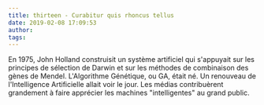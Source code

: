 ```yaml
---
title: thirteen - Curabitur quis rhoncus tellus
date: 2019-02-08 17:09:53
author:
tags:
---
```

En 1975, John Holland construisit un système artificiel qui s'appuyait sur les principes de sélection de Darwin et sur les méthodes de combinaison des gènes de Mendel. L'Algorithme Génétique, ou GA, était né. Un renouveau de l'Intelligence Artificielle allait voir le jour. Les médias contribuèrent grandement à faire apprécier les machines "intelligentes" au grand public.